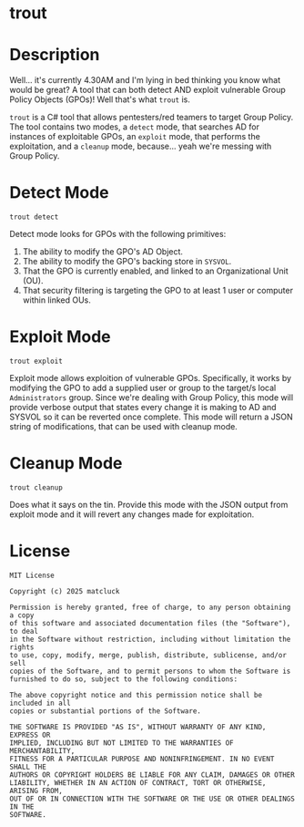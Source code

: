 # trout
# Description
Well... it's currently 4.30AM and I'm lying in bed thinking you know what would be great? A tool that can both detect AND exploit vulnerable Group Policy Objects (GPOs)! Well that's what `trout` is.

`trout` is a C# tool that allows pentesters/red teamers to target Group Policy. The tool contains two modes, a `detect` mode, that searches AD for instances of exploitable GPOs, an `exploit` mode, that performs the exploitation, and a `cleanup` mode, because... yeah we're messing with Group Policy.

# Detect Mode
`trout detect`

Detect mode looks for GPOs with the following primitives:
1. The ability to modify the GPO's AD Object.
2. The ability to modify the GPO's backing store in `SYSVOL`.
3. That the GPO is currently enabled, and linked to an Organizational Unit (OU).
4. That security filtering is targeting the GPO to at least 1 user or computer within linked OUs.

# Exploit Mode
`trout exploit`

Exploit mode allows exploition of vulnerable GPOs. Specifically, it works by modifying the GPO to add a supplied user or group to the target/s local `Administrators` group. Since we're dealing with Group Policy, this mode will provide verbose output that states every change it is making to AD and SYSVOL so it can be reverted once complete. This mode will return a JSON string of modifications, that can be used with cleanup mode.

# Cleanup Mode
`trout cleanup`

Does what it says on the tin. Provide this mode with the JSON output from exploit mode and it will revert any changes made for exploitation.

# License
```
MIT License

Copyright (c) 2025 matcluck

Permission is hereby granted, free of charge, to any person obtaining a copy
of this software and associated documentation files (the "Software"), to deal
in the Software without restriction, including without limitation the rights
to use, copy, modify, merge, publish, distribute, sublicense, and/or sell
copies of the Software, and to permit persons to whom the Software is
furnished to do so, subject to the following conditions:

The above copyright notice and this permission notice shall be included in all
copies or substantial portions of the Software.

THE SOFTWARE IS PROVIDED "AS IS", WITHOUT WARRANTY OF ANY KIND, EXPRESS OR
IMPLIED, INCLUDING BUT NOT LIMITED TO THE WARRANTIES OF MERCHANTABILITY,
FITNESS FOR A PARTICULAR PURPOSE AND NONINFRINGEMENT. IN NO EVENT SHALL THE
AUTHORS OR COPYRIGHT HOLDERS BE LIABLE FOR ANY CLAIM, DAMAGES OR OTHER
LIABILITY, WHETHER IN AN ACTION OF CONTRACT, TORT OR OTHERWISE, ARISING FROM,
OUT OF OR IN CONNECTION WITH THE SOFTWARE OR THE USE OR OTHER DEALINGS IN THE
SOFTWARE.
```
